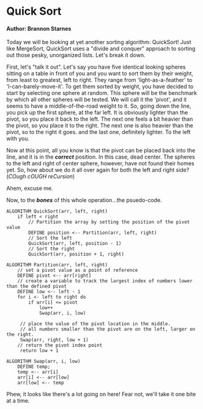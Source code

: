 # Quick Sort

#### Author: Brannon Starnes

Today we will be looking at yet another sorting algorithm: QuickSort! Just like MergeSort, QuickSort uses a "divide and conquer" approach to sorting out those pesky, unorganized lists. Let's break it down.

First, let's "talk it out". Let's say you have five identical looking spheres sitting on a table in front of you and you want to sort them by their weight, from least to greatest, left to right. They range from 'light-as-a-feather' to 'I-can-barely-move-it'. To get them sorted by weight, you have decided to start by selecting one sphere at random. This sphere will be the benchmark by which all other spheres will be tested. We will call it the 'pivot', and it seems to have a middle-of-the-road weight to it. So, going down the line, you pick up the first sphere, at the far left. It is obviously lighter than the pivot, so you place it back to the left. The next one feels a bit heavier than the pivot, so you place it to the right. The next one is also heavier than the pivot, so to the right it goes. and the last one, definitely lighter. To the left with you.

Now at this point, all you know is that the pivot can be placed back into the line, and it is in the **_correct_** position. In this case, dead center. The spheres to the left and right of center sphere, however, have not found their homes yet. So, how about we do it all over again for both the left and right side? (_COugh cOUGH reCursion_)

Ahem, excuse me.

Now, to the **_bones_** of this whole operation...the psuedo-code.

```
ALGORITHM QuickSort(arr, left, right)
    if left < right
        // Partition the array by setting the position of the pivot value
        DEFINE position <-- Partition(arr, left, right)
        // Sort the left
        QuickSort(arr, left, position - 1)
        // Sort the right
        QuickSort(arr, position + 1, right)

ALGORITHM Partition(arr, left, right)
    // set a pivot value as a point of reference
    DEFINE pivot <-- arr[right]
    // create a variable to track the largest index of numbers lower than the defined pivot
    DEFINE low <-- left - 1
    for i <- left to right do
        if arr[i] <= pivot
            low++
            Swap(arr, i, low)

     // place the value of the pivot location in the middle.
     // all numbers smaller than the pivot are on the left, larger on the right.
     Swap(arr, right, low + 1)
    // return the pivot index point
     return low + 1

ALGORITHM Swap(arr, i, low)
    DEFINE temp;
    temp <-- arr[i]
    arr[i] <-- arr[low]
    arr[low] <-- temp
```

Phew, it looks like there's a lot going on here! Fear not, we'll take it one bite at a time.
